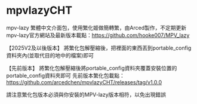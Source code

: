 # mpvlazyCHT
mpv-lazy 繁體中文介面包，使用繁化姬做簡轉繁，由Arced製作，不定期更新
mpv-lazy官方網站及最新版本載點：https://github.com/hooke007/MPV_lazy

【2025V2及以後版本】
將繁化包解壓縮後，把裡面的東西丟到portable_config資料夾內(並取代目的地中的檔案)即可

【先前版本】
將繁化包解壓縮後將portable_config資料夾覆蓋安裝位置的portable_config資料夾即可
先前版本繁化包載點：https://github.com/arcedchen/mpvlazyCHT/releases/tag/v1.0.0


請注意繁化包版本必須與你安裝的MPV-lazy版本相符，以免出現錯誤
